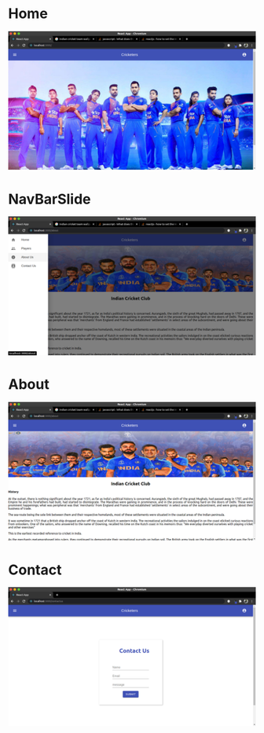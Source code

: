 # Home 
![alt text](https://github.com/shaikh-israr/simple-blogs/blob/master/screenshot/index.png)

# NavBarSlide 
![alt text](https://github.com/shaikh-israr/simple-blogs/blob/master/screenshot/nav.png)

# About 
![alt text](https://github.com/shaikh-israr/simple-blogs/blob/master/screenshot/about.png)

# Contact 
![alt text](https://github.com/shaikh-israr/simple-blogs/blob/master/screenshot/contact.png)
